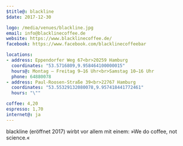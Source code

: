 ```yaml
---
$title@: blackline
$date: 2017-12-30

logo: /media/venues/blackline.jpg
email: info@blacklinecoffee.de
website: https://www.blacklinecoffee.de/
facebook: https://www.facebook.com/blacklinecoffeebar

locations:
- address: Eppendorfer Weg 67<br>20259 Hamburg
  coordinates: "53.5716809,9.958464100000015"
  hours@: Montag – Freitag 9–16 Uhr<br>Samstag 10–16 Uhr 
  phone: 64880078
- address: Paul-Roosen-Straße 39<br>22767 Hamburg
  coordinates: "53.55329132080078,9.957418441772461"
  hours: "\""

coffee: 4,20
espresso: 1,70
internet@: ja
---
```


blackline (eröffnet 2017) wirbt vor allem mit einem: »We do coffee, not science.«
